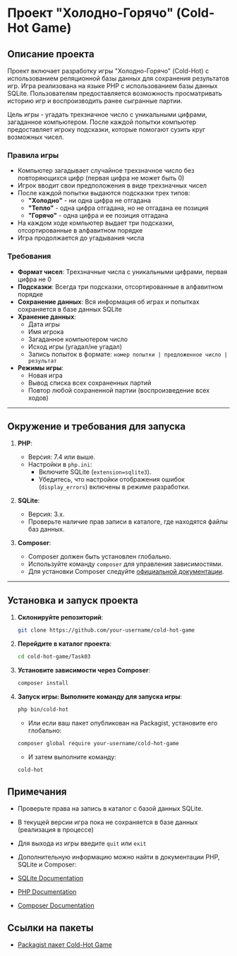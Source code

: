 # Проект "Холодно-Горячо" (Cold-Hot Game)

## Описание проекта

Проект включает разработку игры "Холодно-Горячо" (Cold-Hot) с использованием реляционной базы данных для сохранения результатов игр. Игра реализована на языке PHP с использованием базы данных SQLite. Пользователям предоставляется возможность просматривать историю игр и воспроизводить ранее сыгранные партии.

Цель игры - угадать трехзначное число с уникальными цифрами, загаданное компьютером. После каждой попытки компьютер предоставляет игроку подсказки, которые помогают сузить круг возможных чисел.

### Правила игры

- Компьютер загадывает случайное трехзначное число без повторяющихся цифр (первая цифра не может быть 0)
- Игрок вводит свои предположения в виде трехзначных чисел
- После каждой попытки выдаются подсказки трех типов:
    - **"Холодно"** - ни одна цифра не отгадана
    - **"Тепло"** - одна цифра отгадана, но не отгадана ее позиция
    - **"Горячо"** - одна цифра и ее позиция отгадана
- На каждом ходе компьютер выдает три подсказки, отсортированные в алфавитном порядке
- Игра продолжается до угадывания числа

### Требования

- **Формат чисел**: Трехзначные числа с уникальными цифрами, первая цифра не 0
- **Подсказки**: Всегда три подсказки, отсортированные в алфавитном порядке
- **Сохранение данных**: Вся информация об играх и попытках сохраняется в базе данных SQLite
- **Хранение данных**:
    - Дата игры
    - Имя игрока
    - Загаданное компьютером число
    - Исход игры (угадал/не угадал)
    - Запись попыток в формате: `номер попытки | предложенное число | результат`
- **Режимы игры**:
    - Новая игра
    - Вывод списка всех сохраненных партий
    - Повтор любой сохраненной партии (воспроизведение всех ходов)

---

## Окружение и требования для запуска

1. **PHP**:
    - Версия: 7.4 или выше.
    - Настройки в `php.ini`:
        - Включите SQLite (`extension=sqlite3`).
        - Убедитесь, что настройки отображения ошибок (`display_errors`) включены в режиме разработки.

2. **SQLite**:
    - Версия: 3.x.
    - Проверьте наличие прав записи в каталоге, где находятся файлы баз данных.

3. **Composer**:
    - Composer должен быть установлен глобально.
    - Используйте команду `composer` для управления зависимостями.
    - Для установки Composer следуйте [официальной документации](https://getcomposer.org/doc/00-intro.md).

---

## Установка и запуск проекта

1. **Склонируйте репозиторий**:
   ```bash
   git clone https://github.com/your-username/cold-hot-game
   ```
2. **Перейдите в каталог проекта**:

    ```bash
    cd cold-hot-game/Task03
   ```
3. **Установите зависимости через Composer**:

    ```bash
    composer install
   ```
4. **Запуск игры: Выполните команду для запуска игры**:

    ```bash
    php bin/cold-hot
   ```
   - Или если ваш пакет опубликован на Packagist, установите его глобально:

    ```bash
    composer global require your-username/cold-hot-game
   ```
    - И затем выполните команду:

    ```bash
    cold-hot
   ```
## Примечания

- Проверьте права на запись в каталог с базой данных SQLite.
- В текущей версии игра пока не сохраняется в базе данных (реализация в процессе)
- Для выхода из игры введите `quit` или `exit`

- Дополнительную информацию можно найти в документации PHP, SQLite и Composer:

- [SQLite Documentation](https://www.sqlite.org/docs.html)
- [PHP Documentation](https://www.php.net/docs.php)
- [Composer Documentation](https://getcomposer.org/doc/)

## Ссылки на пакеты
- [Packagist пакет Cold-Hot Game](https://packagist.org/packages/modrakir/cold-hot-game)